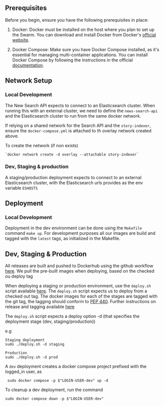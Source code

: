 ## Prerequisites

Before you begin, ensure you have the following prerequisites in place:

1. Docker: Docker must be installed on the host where you plan to set up the Swarm. You can download and install Docker from Docker's [official website](https://docs.docker.com/engine/install/ubuntu/#install-from-a-package).

2. Docker Compose: Make sure you have Docker Compose installed, as it's essential for managing multi-container applications. You can install Docker Compose by following the instructions in the official [documentation](https://docs.docker.com/compose/install/).

## Network Setup

### Local Development
The New Search API expects to connect to an Elasticsearch cluster. When running this with an external cluster, we need to define the `news-search-api` and the Elasticsearch cluster to run from the same docker network.

If relying on a shared network for the Search API and the `story-indexer`, ensure the `docker-compose.yml` is attached to th overlay network created above.

To create the network (if non exists)

    `docker network create -d overlay --attachable story-indexer`

### Dev, Staging & production

A staging/production deployment expects to connect to an external Elasticsearch cluster, with the Elasticsearch urls provides as the env variable `ESHOSTS`


## Deployment

### Local Development

Deployment in the dev environment can be done using the `Makefile` command `make up`.
For development purposes all our images are build and tagged with the `latest` tags, as initialized in the Makefile.

## Dev, Staging & Production

All releases are built and pushed to Dockerhub using the github workflow [here](../.github/workflows/docker-release.yml). We pull the pre-built images when deploying, based on the checked ou deploy tag

When deploying a staging or production environment, use the `deploy.sh` script available [here](./deploy.sh).
The `deploy.sh` script expects us to deploy from a checked out tag. The docker images for each of the stages are tagged with the git tag, the tagging should conform to [PEP 440](https://peps.python.org/pep-0440/). Further instructions on release and tagging available [here](../README.md)

The `deploy.sh` script expects a deploy option -d (that specifies the deployment stage (dev, staging/production))

e.g

```
Staging deployment
sudo ./deploy.sh -d staging

Production
sudo ./deploy.sh -d prod
```

A `dev` deployment creates a docker compose project prefixed with the logged_in user, as

``` sudo docker compose -p $"LOGIN-USER-dev" up -d```

To cleanup a dev deployment, run the command

``` sudo docker compose down -p $"LOGIN-USER-dev" ```
